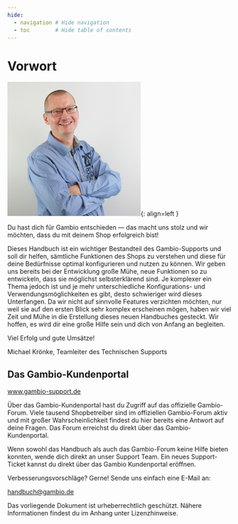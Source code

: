 ```yaml
---
hide:
  - navigation # Hide navigation
  - toc        # Hide table of contents
---
```


# Vorwort
![](Bilder/IMG_3919.JPG "Michael Krönke, Teamleiter des Technischen Supports"){: align=left }

Du hast dich für Gambio entschieden — das macht uns stolz und wir möchten, dass du mit deinem Shop erfolgreich bist!

Dieses Handbuch ist ein wichtiger Bestandteil des Gambio-Supports und soll dir helfen, sämtliche Funktionen des Shops zu verstehen und diese für deine Bedürfnisse optimal konfigurieren und nutzen zu können. Wir geben uns bereits bei der Entwicklung große Mühe, neue Funktionen so zu entwickeln, dass sie möglichst selbsterklärend sind. Je komplexer ein Thema jedoch ist und je mehr unterschiedliche Konfigurations- und Verwendungsmöglichkeiten es gibt, desto schwieriger wird dieses Unterfangen. Da wir nicht auf sinnvolle Features verzichten möchten, nur weil sie auf den ersten Blick sehr komplex erscheinen mögen, haben wir viel Zeit und Mühe in die Erstellung dieses neuen Handbuches gesteckt. Wir hoffen, es wird dir eine große Hilfe sein und dich von Anfang an begleiten.

Viel Erfolg und gute Umsätze!

Michael Krönke, Teamleiter des Technischen Supports



## Das Gambio-Kundenportal 

www.gambio-support.de

Über das Gambio-Kundenportal hast du Zugriff auf das offizielle Gambio-Forum. Viele tausend Shopbetreiber sind im offiziellen Gambio-Forum aktiv und mit großer Wahrscheinlichkeit findest du hier bereits eine Antwort auf deine Fragen. Das Forum erreichst du direkt über das Gambio-Kundenportal.

Wenn sowohl das Handbuch als auch das Gambio-Forum keine Hilfe bieten konnten, wende dich direkt an unser Support Team. Ein neues Support-Ticket kannst du direkt über das Gambio Kundenportal eröffnen.

Verbesserungsvorschläge? Gerne! Sende uns einfach eine E-Mail an:

handbuch@gambio.de

Das vorliegende Dokument ist urheberrechtlich geschützt. Nähere Informationen findest du im Anhang unter Lizenzhinweise.

